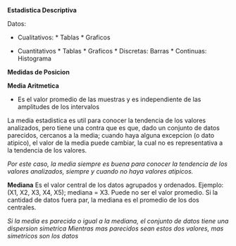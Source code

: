 **Estadistica Descriptiva**

Datos: 

* Cualitativos: * Tablas
		* Graficos

* Cuantitativos * Tablas
		* Graficos
			* Discretas: Barras
			* Continuas: Histograma

**Medidas de Posicion**

**Media Aritmetica**
	
* Es el valor promedio de las muestras  y es independiente de las amplitudes de los intervalos

La media estadistica es util para conocer la tendencia de los valores analizados, pero tiene una contra
que es que, dado un conjunto de datos parecidos, cercanos a la media; cuando haya alguna excepcion (o dato atipico), el
valor de la media puede cambiar, la cual no es representativa a la tendencia de los valores.

*Por este caso, la media siempre es buena para conocer la tendencia de los valores analizados, siempre y cuando
no haya valores atipicos.*

**Mediana**
Es el valor central de los datos agrupados y ordenados. Ejemplo: (X1, X2, X3, X4, X5); mediana = X3. Puede no ser el valor promedio.
Si la cantidad de datos fuera par, la mediana es el promedio de los dos centrales.


*Si la media es parecida o igual a la mediana, el conjunto de datos tiene una dispersion simetrica*
*Mientras mas parecidos sean estos dos valores, mas simetricos son los datos*
